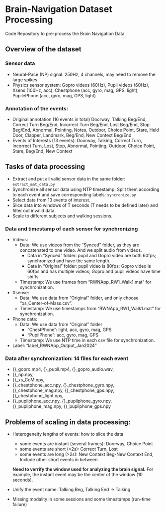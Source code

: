 # Brain-Navigation Dataset Processing
Code Repository to pre-process the Brain Navigation Data

## Overview of the dataset
### Sensor data
- Neural-Pace (NP) signal: 250Hz, 4 channels, may need to remove the large spikes
- Physics sensor system: Gopro videos (60Hz), Pupil videos (60Hz), Xsens (100Hz, acc), Chestphone (acc, gyro, mag, GPS, light), PupilePhone (acc, gyro, mag, GPS, light)

### Annotation of the events: 
- Original annotation (16 events in total) Doorway, Talking Beg/End, Correct Turn Beg/End,  Incorrect Turn Beg/End, Lost Beg/End, Stop Beg/End, Abnormal, Pointing, Notes, Outdoor, Choice Point, Stare, Held Door, Clapper, Landmark, Beg/End, New Context Beg/End
- Events of Interests (13 events): Doorway, Talking, Correct Turn,  Incorrect Turn, Lost, Stop, Abnormal, Pointing, Outdoor, Choice Point, Stare, Beg/End, New Context
  
## Tasks of data processing
- Extract and put all valid sensor data in the same folder:  ```extract_mat_data.py```
- Synchronize all sensor data using NTP timestamp; Split them according to each event and save corresponding labels: ```syncronize.py```
- Select data from 13 events of interest.
- Slice data into windows of T seconds (T needs to be defined later) and filter out invalid data.
- Scale to different subjects and walking sessions.

### Data and timestamp of each sensor for synchronizing 
- Videos:
    - Data: We use videos from the “Synced” folder, as they are concatenated to one video. And we split audio from videos.
        - Data in “Synced” folder: pupil and Gopro video are both 60fps; synchronized and have the same length.
        - Data in “Original” folder: pupil video is 80fps; Gopro video is 60fps and has multiple videos; Gopro and pupil videos have time shifts.
    - Timestamp: We use frames from “RWNApp_RW1_Walk1.mat” for synchronization.
- Xsense:
    - Data: We use data from “Original” folder, and only choose “xs_Center-of-Mass.csv”.
    - Timestamp: We use timestamps from “RWNApp_RW1_Walk1.mat” for synchronization.
- Phone data:
    - Data: We use data from “Original” folder
        - “ChestPhone”: light, acc, gyro, mag, GPS
        - “PupilPhone”: acc, gyro, mag, GPS
    - Timestamp: We use NTP time in each csv file for synchronization.
- Label: “label_RWNApp_Output_Jan2024”

### Data after synchronization: 14 files for each event
- {}_gopro.mp4, {}_pupil.mp4, {}_gopro_audio.wav, 
- {}_np.npy, 
- {}_xs_CoM.npy, 
- {}_chestphone_acc.npy, {}_chestphone_gyro.npy, {}_chestphone_mag.npy, {}_chestphone_gps.npy, {}_chestphone_light.npy, 
- {}_pupilphone_acc.npy, {}_pupilphone_gyro.npy, {}_pupilphone_mag.npy, {}_pupilphone_gps.npy

  
## Problems of scaling in data processing: 
- Heterogeneity lengths of events: how to slice the data
    - some events are instant (several frames): Doorway, Choice Point
    - some events are short (<2s): Correct Turn, Lost
    - some events are long (>2s): New Context Beg-New Context End, Include other short events in between
      
  **Need to verrify the window used for analyzing the brain signal.** For example, the instant event may be the center of the window (10 seconds).

- Unify the event name: Talking Beg, Talking End -> Talking
- Missing modality in some sessions and some timestamps (run-time failure)

